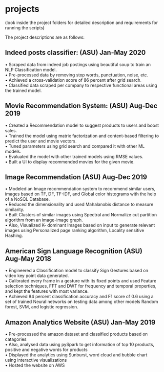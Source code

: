 # projects

(look inside the project folders for detailed description and requirements for running the scripts)

The project descriptions are as follows:

## Indeed posts classifier:										        (ASU)  Jan-May 2020<br/>
•	Scraped data from indeed job postings using beautiful soup to train an NLP Classification model. <br/>
•	Pre-processed data by removing stop words, punctuation, noise, etc.<br/>
•	Achieved a cross-validation score of 86 percent after grid search.<br/>
•	Classified data scraped per company to respective functional areas using the trained model.<br/>

## Movie Recommendation System:								        (ASU)  Aug-Dec 2019<br/>

•	Created a Recommendation model to suggest products to users and boost sales.<br/>
•	Trained the model using matrix factorization and content-based filtering to predict the user and movie vectors.<br/>
•	Tuned parameters using grid search and compared it with other ML models.<br/>
•	Evaluated the model with other trained models using RMSE values.<br/>
•	Built a UI to display recommended movies for the given movie.<br/>

## Image Recommendation										             (ASU)  Aug-Dec 2019<br/>

•	Modeled an Image recommendation system to recommend similar users, images based on TF, DF, TF-IDF, and Global color histograms with the help of a NoSQL Database.<br/>
•	Reduced the dimensionality and used Mahalanobis distance to measure similarity. <br/>
•	Built Clusters of similar images using Spectral and Normalize cut partition algorithm from an image-image graph.<br/>
•	Also, Visualized K- dominant Images based on input to generate relevant images using Personalized page ranking algorithm, Locality sensitive Hashing.<br/>

## American Sign Language Recognition								    (ASU) Aug-May 2018<br/>

•	Engineered a Classification model to classify Sign Gestures based on video key point data generated.<br/>
•	Calibrated every frame in a gesture with its fixed points and used Feature selection techniques, FFT and DWT for frequency and temporal properties, and kept the features with most variance.<br/>
•	Achieved 84 percent classification accuracy and F1 score of 0.6 using a set of trained Neural networks on testing data 
among other models  Random forest, SVM, and logistic regression. <br/>

## Amazon Analytics Website                             (ASU) Jan-May 2019<br/>
•	Pre-processed the amazon dataset and classified products based on catagories <br/>
• Also, analysed data using pySpark to get information of top 10 products, positive and negative words for products<br/>
• Displayed the analytics using Sunburst, word cloud and bubble chart using interactive visualizations <br/>
• Hosted the website on AWS <br/>
